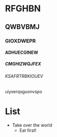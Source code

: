 
# RFGHBN
## QWBVBMJ
### GIOXDWEPR
#### ADHUECGINEW
##### CMGHIZWQJFEX
###### KSAFRTRBKIOUEV
uiyxerqsguonvspo

# List
- Take over the world
  - Eat first!
